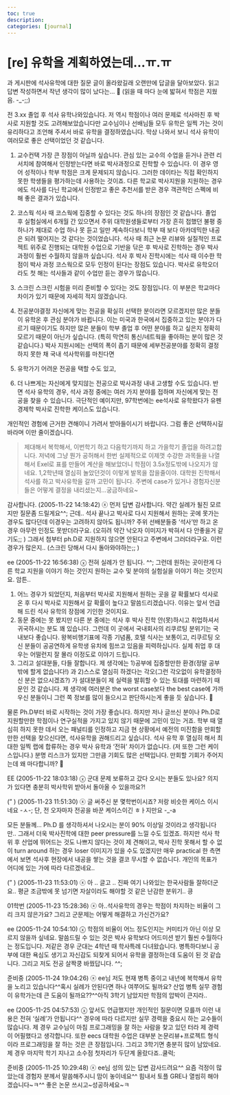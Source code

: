 ```yaml
---
toc: true
description:
categories: [journal]
---
```

# [re] 유학을 계획하였는데…ㅠ.ㅠ

과 게시판에 석사유학에 대한 질문 글이 올라왔길래 오랜만에 답글을 달아보았다.
읽고 답변 작성하면서 작년 생각이 많이 났다는… 🙂
(읽을 때 마다 눈에 밟혀서 학점은 지웠음. -_-;;)

전 3.xx 졸업 후 석사 유학나와있습니다.
저 역시 학점이나 여러 문제로 석사마친 후 박사로 지원할 것도 고려해보았습니다만
교수님이나 선배님들 모두 유학은 일찍 가는 것이 유리하다고 조언해 주셔서 바로 유학을 결정하였습니다.
막상 나와서 보니 석사 유학이 여러모로 좋은 선택이었던 것 같습니다.

1. 교수컨택
가장 큰 장점이 아닐까 싶습니다.
관심 있는 교수의 수업을 듣거나 관련 리서치에 참여해서 인정받는다면 바로 박사과정으로 진학할 수 있습니다.
이 경우 영어 성적이나 학부 학점은 크게 문제되지 않습니다.
그러한 데이타는 직접 확인하지 못한 학생들을 평가하는데 사용하는 것이죠.
다른 학교로 박사지원을 지원하는 경우에도 석사를 다닌 학교에서 인정받고 좋은 추천서를 받은 경우 객관적인 스펙에 비해 좋은 결과가 있습니다.

2. 코스웍
석사 때 코스웍에 집중할 수 있다는 것도 하나의 장점인 것 같습니다.
졸업 후 실험실에서 6개월 간 있으면서 주위 대학원생들로부터 가장 흔히 접했던 불평 중 하나가 제대로 수업 하나 못 듣고 일만 계속하다보니 학부 때 보다 아카데믹한 내공은 되려 떨어지는 것 같다는 것이었습니다.
석사 때 최근 논문 리뷰와 실질적인 프로젝트 위주로 진행되는 대학원 수업으로 기반을 닦은 후 박사로 진학하는 경우 박사 과정이 훨씬 수월하지 않을까 싶습니다.
석사 후 박사 진학시에는 석사 때 이수한 학점이 박사 과정 코스웍으로 모두 인정이 된다는 장점도 있습니다.
박사로 유학오더라도 첫 해는 석사들과 같이 수업만 듣는 경우가 많습니다.

3. 스크린
스크린 시험을 미리 준비할 수 있다는 것도 장점입니다.
이 부분은 학교마다 차이가 있기 때문에 자세히 적지 않겠습니다.

4. 전공분야결정
자신에게 맞는 전공을 확실히 선택한 분이라면 모르겠지만 많은 분들이 유학온 후 관심 분야가 바뀝니다.
이는 미국과 한국에서 집중하고 있는 분야가 다르기 때문이기도 하지만 많은 분들이 학부 졸업 후 어떤 분야를 하고 싶은지 정확히 모르기 때문이 아닌가 싶습니다. (특히 막연히 통신/네트웍을 좋아하는 분이 많은 것 같습니다.)
박사 지원시에는 선택의 폭이 좁기 때문에 세부전공분야를 정확히 결정하지 못한 채 국내 석사학위를 마친다면
1. 유학가기 어려운 전공을 택할 수도 있고,
2. 더 나쁘게는 자신에게 맞지않는 전공으로 박사과정 내내 고생할 수도 있습니다.
반면 석사 유학의 경우, 석사 과정 중에는 여러 가지 분야를 접하며 자신에게 맞는 전공을 찾을 수 있습니다.
극단적인 예이지만, 97학번에는 ee석사로 유학왔다가 유펜경제학 박사로 진학한 케이스도 있습니다.

개인적인 경험에 근거한 견해이니 가려서 받아들이시기 바랍니다.
그럼 좋은 선택하시길 바라며 이만 줄이겠습니다.

>
> 제대해서 복학해서, 이번학기 하고 다음학기까지 하고 가을학기 졸업을 하려고합니다. 저녁에 그냥 뭔가 공허해서 한번 실제적으로 이제껏 수강한 과목들을 나열해서
> Exel로 표를 만들어 계산을 해보았더니 학점이 3.5x정도밖에 나오지가 않네요.
> 1,2학년때 열심히 놀았던것이 이렇게 발목을 잡을줄이야. 대학원 진학해서 석사를 하고 박사유학을 갈까 고민이 됩니다. 주변에 case가 있거나 경험자신분들은 어떻게 결정을 내리셨는지…궁금하네요~
>
>

감사합니다. (2005-11-22 14:18:42) ⓧ
먼저 답변 감사합니다. 약간 실례가 될진 모르지만 질문좀 드릴게요^^;
근데.. 석사 끝나고 박사로 다시 지원해서 원하는 곳에 못가는 경우도 많다던데 이경우는 고려하지 않아도 됩니까? 주위 선배분들중 ‘석사’만 하고 온 경우 아무런 인정도 못받더라구요. (오히려 약간 낙오자 이미지가 박혀서 다 안좋을거 같기도;; )
그래서 첨부터 ph.D로 지원하지 않으면 안된다고 주변에서 그러더라구요.
이런 경우가 많은지.. (스크린 당해서 다시 돌아와야하는;; )

ee (2005-11-22 16:56:38) ⓧ
전혀 실례가 안 됩니다. ^^; 그런데 원하는 곳이란게 다른 학교 지원을 이야기 하는 것인지 원하는 교수 및 분야의 실험실을 이야기 하는 것인지요. 암튼..
1. 어느 경우가 되었던지, 처음부터 박사로 지원해서 원하는 곳을 갈 확률보다 석사로 온 후 다시 박사로 지원해서 갈 확률이 높다고 말씀드리겠습니다. 이유는 앞서 언급해 드린 석사 유학의 장점에 기인한 것이지요.
2. 동문 중에는 못 봤지만 다른 분 중에는 석사 후 박사 진학 안(못)하시고 취업하셔서 귀국하시는 분도 꽤 있습니다. 그런데 이 곳에서 국내회사의 리쿠르팅 분위기는 국내보다 좋습니다. 왕복비행기표에 각종 기념품, 호텔 식사는 보통이고, 리쿠르팅 오신 분들이 공공연하게 유학생 유치에 힘쓰고 있음을 피력하십니다. 실제 취업 후 대우는 어떨런지 잘 몰라 이정도로 이야기 드립니다.
3. 그리고 설대분들, 다들 잘합니다. 제 생각에는 1)공부에 집중할만한 환경(정말 공부밖에 할게 없습니다!) 과 2)스스로 열심히 하겠다는 각오(그런 각오없이 유학결정하신 분은 없으시겠죠?) 가 설대분들이 제 실력을 발휘할 수 있는 토대를 마련하기 때문인 것 같습니다. 제 생각에 여러분은 the worst case보다 the best case에 가까우신 분들이니 그런 쪽 정보를 많이 들으시고 판단하시는게 좋을 듯 싶습니다. 🙂

물론 Ph.D부터 바로 시작하는 것이 가장 좋습니다.
하지만 저나 글쓰신 분이나 Ph.D로 지원할만한 학점이나 연구실적을 가지고 있지 않기 때문에 고민이 있는 거죠. 학부 때 열심히 하지 못한 데서 오는 패널티를 인정하고 지금 현 상황에서 예전의 미진함을 만회할만한 선택을 찾으신다면, 석사유학을 권해드리고 싶습니다.
석사 유학 후 열심히 해서 최대한 일찍 랩에 합류하는 경우 박사 유학과 ‘전혀’ 차이가 없습니다. (저 또한 그런 케이스입니다.) 분명 리스크가 있지만 그만큼 기회도 많은 선택입니다. 만회할 기회가 주어지는데 왜 마다합니까? 🙂

EE (2005-11-22 18:03:18) ⓧ
군대 문제 보류하고 갔다 오시는 분들도 있나요?
의지가 있다면 충분히 박사학위 받아서 돌아올 수 있을까요?!

(” ) (2005-11-23 11:51:30) ⓧ
글 써주신 분 몇학번이시죠?
저랑 비슷한 케이스 이시네요 -ㅅ-;
단, 전 오자마자 전공을 바꾼 케이스이긴 ㅎㅏ지만요 -_-a

모든 분들께…
Ph.D 를 생각하셔서 나오시는 분이 90% 이상일 것이라고 생각됩니다만.. 그래서 더욱 박사진학에 대한 peer pressure를 느낄 수도 있겠죠. 하지만 석사 학위 후 산업에 뛰어드는 것도 나쁘지 않다는 것이 제 견해이고, 박사 진학 못해서 할 수 없이 turn around 하는 경우 loser 이미지가 있을 수도 있겠지만 매우 practical 한 측면에서 보면 석사후 현장에서 내공을 쌓는 것을 결코 무시할 수 없습니다. 개인의 목표가 어디에 있는 가에 따라 다르겠네요..

(” ) (2005-11-23 11:53:01) ⓧ
아 .. 글고 .. 진짜 여기 나와있는 한국사람들 잘하더군요..
평균 조금밖에 못 넘기면 자살이라도 해야할 것 같은 난감한 분위기.. 킁

01학번 (2005-11-23 15:28:36) ⓧ
아..석사유학의 경우는 학점이 차지하는 비율이 그리 크지 않은가요? 그리고 군문제는 어떻게 해결하고 가신건가요?

ee (2005-11-24 10:54:10) ⓧ
학점의 비율이 어느 정도인지는 커미티가 아닌 이상 모르지 않을까 싶네요.
말씀드릴 수 있는 것은 박사 유학보다 어드미션 받기 훨씬 수월하다는 정도입니다.
저같은 경우 군대는 4학년 때 학사특례 다녀왔습니다.
병특하다보니 공부에 대한 욕심도 생기고 자신감도 되찾게 되어서 유학을 결정하는데 도움이 된 것 같습니다.
그리고 저도 전공 살짝쿵 바꿨답니다. ^^;

준비중 (2005-11-24 19:04:26) ⓧ
ee님 저도 현재 병특 중이고 내년에 복학해서 유학을 노리고 있습니다^^혹시 실례가 안된다면 하나 여쭈어도 될까요? 산업 병특 실무 경험이 유학가는데 큰 도움이 될까요??^^아직 3학기 남았지만 학점의 압박이 큰지라..

ee (2005-11-25 04:57:53) ⓧ
앞서도 언급했지만 개인적인 질문이면 모를까 이런 내용은 전혀 ‘실례’가 안됩니다^^
경우에 따라 다르지만 실무 경력을 중요시 하는 교수들이 많습니다.
제 경우 교수님이 마침 프로그래밍을 잘 하는 사람을 찾고 있던 터라 제 경력이 어필했다고 생각합니다.
또한 eecs 대학원 수업은 대부분 논문리뷰+프로젝트 형식이라 프로그래밍을 잘 하는 것은 큰 장점입니다.
그리고 3학기면 충분히 많이 남았네요. 제 경우 마지막 학기 지나고 소수점 첫자리가 두단계 올랐다죠..쿨럭;

준비중 (2005-11-25 10:29:48) ⓧ
ee님 성의 있는 답변 감사드려요^^
요즘 걱정이 많았는데 경험자 분께서 말씀해주시니 맘이 놓이네요^^
힘내서 토플 GRE나 열씸히 해야겠습니다~ㅋ^^
좋은 논문 쓰시고~성공하세요~ㅋ